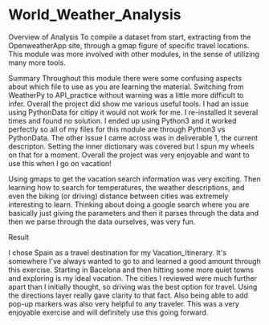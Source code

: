 # World_Weather_Analysis

Overview of Analysis
To compile a dataset from start, extracting from the OpenweatherApp site, through a gmap figure of specific travel locations. This module was more involved with other modules, in the sense of utilizing many more tools. 

Summary
Throughout this module there were some confusing aspects about which file to use as you are learning the material. Switching from WeatherPy to API_practice without warning was a little more difficult to infer. Overall the project did show me various useful tools. I had an issue using PythonData for citipy it would not work for me. I re-installed it several times and found no solution. I ended up using Python3 and it worked perfectly so all of my files for this module are through Python3 vs PythonData. The other issue I came across was in deliverable 1, the current descripton. Setting the inner dictionary was covered but I spun my wheels on that for a moment. Overall the project was very enjoyable and want to use this when I go on vacation!

Using gmaps to get the vacation search information was very exciting. Then learning how to search for temperatures, the weather descriptions, and even the biking (or driving) distance between cities was extremely interesting to learn. Thinking about doing a google search where you are basically just giving the parameters and then it parses through the data and then we parse through the data ourselves, was very fun. 

Result

I chose Spain as a travel destination for my Vacation_Itinerary. It's somewhere I've always wanted to go to and learned a good amount through this exercise. Starting in Bacelona and then hitting some more quiet towns and exploring is my ideal vacation. The cities I reviewed were much further apart than I initially thought, so driving was the best option for travel. Using the directions layer really gave clarity to that fact. Also being able to add pop-up markers was also very helpful to any traveler. This was a very enjoyable exercise and will definitely use this going forward.
